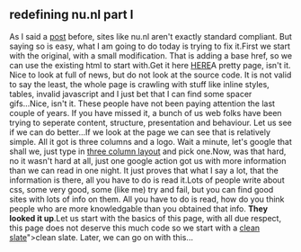 <article><h2>redefining nu.nl part I</h2>As I said a <a href="http://www.wnas.nl/?p=134">post</a> before, sites like nu.nl aren't exactly standard compliant. But saying so is easy, what I am going to do today is trying to fix it.<!--more-->First we start with the original, with a small modification. That is adding a base href, so we can use the existing html to start with.Get it here <a href="http://www.wnas.nl/wp-content/uploads/2006/05/nu.html">HERE</a>A pretty page, isn't it. Nice to look at full of news, but do not look at the source code. It is not valid to say the least, the whole page is crawling with stuff like inline styles, tables, invalid javascript and I just bet that I can find some spacer gifs...Nice, isn't it. These people have not been paying attention the last couple of years. If you have missed it, a bunch of us web folks have been trying to seperate content, structure, presentation and behaviour. Let us see if we can do better...If we look at the page we can see that is relatively simple. All it got is three columns and a logo. Wait a minute, let's google that shall we, just type in <a href="http://www.google.com/search?client=safari&rls=en&q=three+column+layout&ie=UTF-8&oe=UTF-8">three column layout</a> and pick one.Now, was that hard, no it wasn't hard at all, just one google action got us with more information than we can read in one night. It just proves that  what I say a lot, that the information is there, all you have to do is read it.Lots of people write about css, some very good, some (like me) try and fail, but you can find good sites with lots of info on them. All you have to do is read, how do you think people who are more knowledgable than you obtained that info. <strong>They looked it up</strong>.Let us start with the basics of this page, with all due respect, this page does not deserve this much code so we start with a <a id="p145" href="http://www.wnas.nl/wp-content/uploads/2006/05/nu002.html">clean slate</a>">clean slate. Later, we can go on with this...</article>